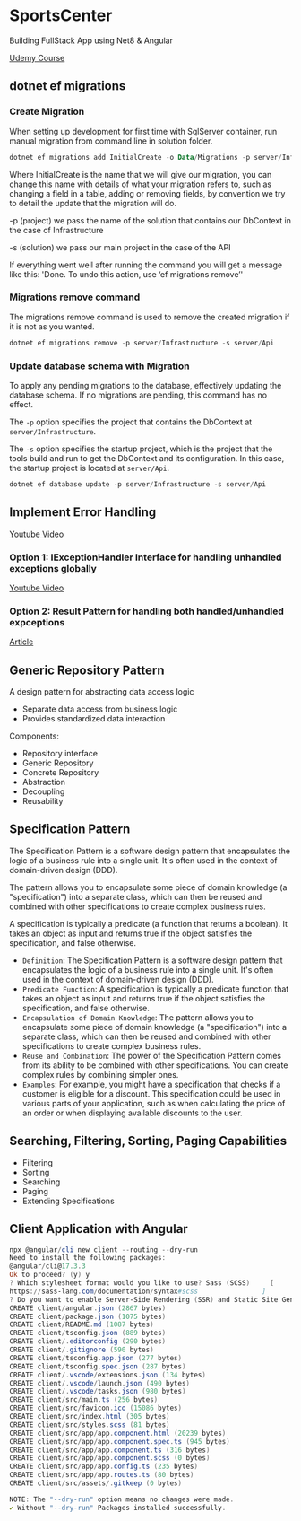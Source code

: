 # SportsCenter

Building FullStack App using Net8 &amp; Angular

[Udemy Course](https://github.com/rahulsahay19/dotnet-angular-chatgpt)

## dotnet ef migrations

### Create Migration

When setting up development for first time with SqlServer container, run manual migration from command line in solution folder.

```powershell
dotnet ef migrations add InitialCreate -o Data/Migrations -p server/Infrastructure -s server/Api
```

Where InitialCreate is the name that we will give our migration, you can change this name with details of what your migration refers to, such as changing a field in a table, adding or removing fields, by convention we try to detail the update that the migration will do.

-p (project) we pass the name of the solution that contains our DbContext in the case of Infrastructure

-s (solution) we pass our main project in the case of the API

If everything went well after running the command you will get a message like this: 'Done. To undo this action, use ‘ef migrations remove’'

### Migrations remove command

The migrations remove command is used to remove the created migration if it is not as you wanted.

```powershell
dotnet ef migrations remove -p server/Infrastructure -s server/Api
```

### Update database schema with Migration

To apply any pending migrations to the database, effectively updating the database schema. If no migrations are pending, this command has no effect.

The `-p` option specifies the project that contains the DbContext at `server/Infrastructure`.

The `-s` option specifies the startup project, which is the project that the tools build and run to get the DbContext and its configuration. In this case, the startup project is located at `server/Api`.

```powershell
dotnet ef database update -p server/Infrastructure -s server/Api
```

## Implement Error Handling

[Youtube Video](https://www.youtube.com/watch?v=uOEDM0c9BNI)

### Option 1: IExceptionHandler Interface for handling unhandled exceptions globally

[Youtube Video](https://www.youtube.com/watch?v=f4zMGR3m70Y)

### Option 2: Result Pattern for handling both handled/unhandled expceptions

[Article](https://www.milanjovanovic.tech/blog/functional-error-handling-in-dotnet-with-the-result-pattern)

## Generic Repository Pattern

A design pattern for abstracting data access logic

- Separate data access from business logic
- Provides standardized data interaction

Components:

- Repository interface
- Generic Repository
- Concrete Repository
- Abstraction
- Decoupling
- Reusability

## Specification Pattern

The Specification Pattern is a software design pattern that encapsulates the logic of a business rule into a single unit. It's often used in the context of domain-driven design (DDD).

The pattern allows you to encapsulate some piece of domain knowledge (a "specification") into a separate class, which can then be reused and combined with other specifications to create complex business rules.

A specification is typically a predicate (a function that returns a boolean). It takes an object as input and returns true if the object satisfies the specification, and false otherwise.

- `Definition`: The Specification Pattern is a software design pattern that encapsulates the logic of a business rule into a single unit. It's often used in the context of domain-driven design (DDD).
- `Predicate Function`: A specification is typically a predicate function that takes an object as input and returns true if the object satisfies the specification, and false otherwise.
- `Encapsulation of Domain Knowledge`: The pattern allows you to encapsulate some piece of domain knowledge (a "specification") into a separate class, which can then be reused and combined with other specifications to create complex business rules.
- `Reuse and Combination`: The power of the Specification Pattern comes from its ability to be combined with other specifications. You can create complex rules by combining simpler ones.
- `Examples`: For example, you might have a specification that checks if a customer is eligible for a discount. This specification could be used in various parts of your application, such as when calculating the price of an order or when displaying available discounts to the user.

## Searching, Filtering, Sorting, Paging Capabilities

- Filtering
- Sorting
- Searching
- Paging
- Extending Specifications

## Client Application with Angular

```powershell
npx @angular/cli new client --routing --dry-run
Need to install the following packages:
@angular/cli@17.3.3
Ok to proceed? (y) y
? Which stylesheet format would you like to use? Sass (SCSS)     [
https://sass-lang.com/documentation/syntax#scss                ]
? Do you want to enable Server-Side Rendering (SSR) and Static Site Generation (SSG/Prerendering)? No
CREATE client/angular.json (2867 bytes)
CREATE client/package.json (1075 bytes)
CREATE client/README.md (1087 bytes)
CREATE client/tsconfig.json (889 bytes)
CREATE client/.editorconfig (290 bytes)
CREATE client/.gitignore (590 bytes)
CREATE client/tsconfig.app.json (277 bytes)
CREATE client/tsconfig.spec.json (287 bytes)
CREATE client/.vscode/extensions.json (134 bytes)
CREATE client/.vscode/launch.json (490 bytes)
CREATE client/.vscode/tasks.json (980 bytes)
CREATE client/src/main.ts (256 bytes)
CREATE client/src/favicon.ico (15086 bytes)
CREATE client/src/index.html (305 bytes)
CREATE client/src/styles.scss (81 bytes)
CREATE client/src/app/app.component.html (20239 bytes)
CREATE client/src/app/app.component.spec.ts (945 bytes)
CREATE client/src/app/app.component.ts (316 bytes)
CREATE client/src/app/app.component.scss (0 bytes)
CREATE client/src/app/app.config.ts (235 bytes)
CREATE client/src/app/app.routes.ts (80 bytes)
CREATE client/src/assets/.gitkeep (0 bytes)

NOTE: The "--dry-run" option means no changes were made.
✔ Without "--dry-run" Packages installed successfully.
```
